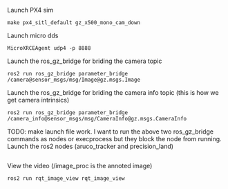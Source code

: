 Launch PX4 sim
```
make px4_sitl_default gz_x500_mono_cam_down
```
Launch micro dds
```
MicroXRCEAgent udp4 -p 8888
```

Launch the ros_gz_bridge for briding the camera topic
```
ros2 run ros_gz_bridge parameter_bridge /camera@sensor_msgs/msg/Image@gz.msgs.Image
```

Launch the ros_gz_bridge for briding the camera info topic (this is how we get camera intrinsics)
```
ros2 run ros_gz_bridge parameter_bridge /camera_info@sensor_msgs/msg/CameraInfo@gz.msgs.CameraInfo
```


TODO: make launch file work. I want to run the above two ros_gz_bridge commands as nodes or execprocess but they block
the node from running.
Launch the ros2 nodes (aruco_tracker and precision_land)
```
```


View the video (/image_proc is the annoted image)
```
ros2 run rqt_image_view rqt_image_view
```